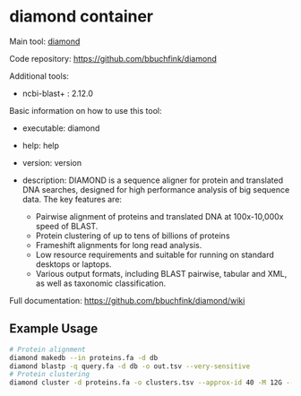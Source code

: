 # diamond container

Main tool: [diamond](https://github.com/bbuchfink/diamond)
  
Code repository: https://github.com/bbuchfink/diamond

Additional tools:
- ncbi-blast+ : 2.12.0

Basic information on how to use this tool:
- executable: diamond
- help: help
- version: version
- description: DIAMOND is a sequence aligner for protein and translated DNA searches, designed for high performance analysis of big sequence data. The key features are:

  - Pairwise alignment of proteins and translated DNA at 100x-10,000x speed of BLAST.
  - Protein clustering of up to tens of billions of proteins
  - Frameshift alignments for long read analysis.
  - Low resource requirements and suitable for running on standard desktops or laptops.
  - Various output formats, including BLAST pairwise, tabular and XML, as well as taxonomic classification.

Full documentation: https://github.com/bbuchfink/diamond/wiki

## Example Usage

```bash
# Protein alignment
diamond makedb --in proteins.fa -d db
diamond blastp -q query.fa -d db -o out.tsv --very-sensitive
# Protein clustering
diamond cluster -d proteins.fa -o clusters.tsv --approx-id 40 -M 12G --header
```